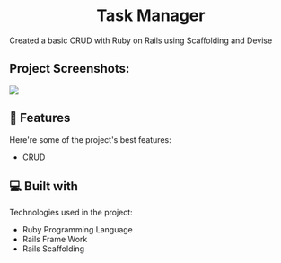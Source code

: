 <h1 align="center" id="title">Task Manager</h1>

<p id="description">Created a basic CRUD with Ruby on Rails using Scaffolding and Devise</p>

<h2>Project Screenshots:</h2>

<img src="https://imgur.com/a/ruby-demo-v2idyNN"/>

  
  
<h2>🧐 Features</h2>

Here're some of the project's best features:

*   CRUD

  
  
<h2>💻 Built with</h2>

Technologies used in the project:

*   Ruby Programming Language
*   Rails Frame Work
*   Rails Scaffolding

